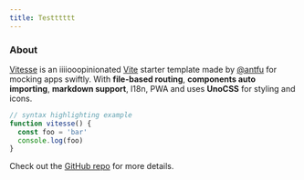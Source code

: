 ```yaml
---
title: Testttttt
---
```


<div class="text-center">
  <!-- You can use Vue components inside markdown -->
  <div i-carbon-dicom-overlay class="text-4xl -mb-6 m-auto" />
  <div i-ph-anchor-simple-thin class="text-4xl -mb-6 m-auto" />
  <div class="i-mdi-alarm text-orange-400" />

  <h3>About</h3>
</div>

[Vitesse](https://github.com/antfu/vitesse) is an iiiiooopinionated [Vite](https://github.com/vitejs/vite) starter template made by [@antfu](https://github.com/antfu) for mocking apps swiftly. With **file-based routing**, **components auto importing**, **markdown support**, I18n, PWA and uses **UnoCSS** for styling and icons.

```js
// syntax highlighting example
function vitesse() {
  const foo = 'bar'
  console.log(foo)
}
```

Check out the [GitHub repo](https://github.com/antfu/vitesse) for more details.
